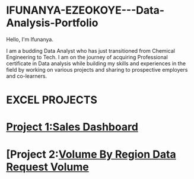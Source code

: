 # IFUNANYA-EZEOKOYE---Data-Analysis-Portfolio
Hello, I'm Ifunanya.

I am a budding Data Analyst who has just transitioned from Chemical Engineering to Tech. I am on the journey of acquiring  Professional certificate in Data analysis while building my skills and experiences in the field by working on various projects and sharing to prospective employers and co-learners.



# EXCEL PROJECTS


# [Project 1:Sales Dashboard](https://github.com/IfunanyaBee/IFUNANYA-EZEOKOYE---Data-Analysis-Portfolio/blob/main/Sales-Dashboard-practice-project.xlsx)

# [Project 2:[Volume By Region Data Request Volume](https://github.com/IfunanyaBee/IFUNANYA-EZEOKOYE---Data-Analysis-Portfolio/blob/main/Volume%20by%20Region%20data%20request%20Project.xlsx)






